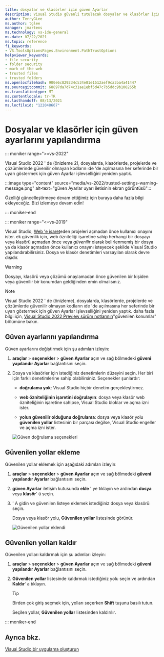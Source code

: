 ```yaml
---
title: dosyalar ve klasörler için güven Ayarlar
description: Visual Studio güvenli tutulacak dosyalar ve klasörler için güven ayarlarını değiştirmeyi öğrenin.
author: TerryGLee
ms.author: tglee
manager: jmartens
ms.technology: vs-ide-general
ms.date: 07/22/2021
ms.topic: reference
f1_keywords:
- VS.ToolsOptionsPages.Environment.PathTrustOptions
helpviewer_keywords:
- file security
- folder security
- mark of the web
- trusted files
- trusted folders
ms.openlocfilehash: 900e6c829234c534e01e1512aef9ca3ba4a41447
ms.sourcegitcommit: 68897da7d74c31ae1ebf5d47c7b5ddc9b108265b
ms.translationtype: MT
ms.contentlocale: tr-TR
ms.lasthandoff: 08/13/2021
ms.locfileid: "122048667"
---
```

# <a name="configure-trust-settings-for-files-and-folders"></a>Dosyalar ve klasörler için güven ayarlarını yapılandırma

::: moniker range=">=vs-2022"

Visual Studio 2022 ' de (önizleme 2), dosyalarda, klasörlerde, projelerde ve çözümlerinde güvenilir olmayan kodların ıde 'de açılmasına her seferinde bir uyarı göstermek için güven Ayarlar işlevselliğini yeniden yaptık.

:::image type="content" source="media/vs-2022/trusted-settings-warning-message.png" alt-text="güven Ayarlar uyarı iletisinin ekran görüntüsü":::

Özelliği güncelleştirmeye devam ettiğimiz için buraya daha fazla bilgi ekleyeceğiz. Bizi izlemeye devam edin!

::: moniker-end

::: moniker range="<=vs-2019"

Visual Studio, [Web 'e işaret](/previous-versions/windows/internet-explorer/ie-developer/compatibility/ms537628(v=vs.85))eden projeleri açmadan önce kullanıcı onayını ister. ek güvenlik için, web özniteliği işaretine sahip herhangi bir dosyayı veya klasörü açmadan önce veya *güvenilir* olarak belirlenmemiş bir dosya ya da klasör açmadan önce kullanıcı onayını isteyecek şekilde Visual Studio yapılandırabilirsiniz. Dosya ve klasör denetimleri varsayılan olarak devre dışıdır.

> [!WARNING]
> Dosyayı, klasörü veya çözümü onaylamadan önce güvenilen bir kişiden veya güvenilir bir konumdan geldiğinden emin olmalısınız.

> [!NOTE]
> Visual Studio 2022 ' de (önizleme), dosyalarda, klasörlerde, projelerde ve çözümlerde güvenilir olmayan kodların ıde 'de açılmasına her seferinde bir uyarı göstermek için güven Ayarlar işlevselliğini yeniden yaptık. daha fazla bilgi için, [Visual Studio 2022 Preview sürüm notlarının](/visualstudio/releases/2022/release-notes-preview#trustedlocations-170P2)"güvenilen konumlar" bölümüne bakın.

## <a name="configure-trust-settings"></a>Güven ayarlarını yapılandırma

Güven ayarlarını değiştirmek için şu adımları izleyin:

1. **araçlar** > **seçenekler** > **güven Ayarlar** açın ve sağ bölmedeki **güveni yapılandır Ayarlar** bağlantısını seçin.

2. Dosya ve klasörler için istediğiniz denetimlerin düzeyini seçin. Her biri için farklı denetimlerine sahip olabilirsiniz. Seçenekler şunlardır:

   * **doğrulama yok**: Visual Studio hiçbir denetim gerçekleştirmez.

   * **web özniteliğinin işaretini doğrulayın**: dosya veya klasör web özniteliğinin işaretine sahipse, Visual Studio bloklar ve açma izni ister.

   * **yolun güvenilir olduğunu doğrulama**: dosya veya klasör yolu **güvenilen yollar** listesinin bir parçası değilse, Visual Studio engeller ve açma izni ister.

   ![Güven doğrulama seçenekleri](media/trust-settings.png)

## <a name="add-trusted-paths"></a>Güvenilen yollar ekleme

Güvenilen yollar eklemek için aşağıdaki adımları izleyin:

1. **araçlar** > **seçenekler** > **güven Ayarlar** açın ve sağ bölmedeki **güveni yapılandır Ayarlar** bağlantısını seçin.

2. **güven Ayarlar** iletişim kutusunda **ekle** ' ye tıklayın ve ardından **dosya** veya **klasör**' ü seçin.

3. ' A gidin ve güvenilen listeye eklemek istediğiniz dosya veya klasörü seçin.

   Dosya veya klasör yolu, **Güvenilen yollar** listesinde görünür.

   ![Güvenilen yollar eklendi](media/trusted-paths.png)

## <a name="remove-trusted-paths"></a>Güvenilen yolları kaldır

Güvenilen yolları kaldırmak için şu adımları izleyin:

1. **araçlar** > **seçenekler** > **güven Ayarlar** açın ve sağ bölmedeki **güveni yapılandır Ayarlar** bağlantısını seçin.

2. **Güvenilen yollar** listesinde kaldırmak istediğiniz yolu seçin ve ardından **Kaldır**' a tıklayın.

   > [!TIP]
   > Birden çok giriş seçmek için, yolları seçerken **Shift** tuşunu basılı tutun.

   Seçilen yollar, **Güvenilen yollar** listesinden kaldırılır.

::: moniker-end

## <a name="see-also"></a>Ayrıca bkz.

[Visual Studio bir uygulama oluşturun](../walkthrough-building-an-application.md)
